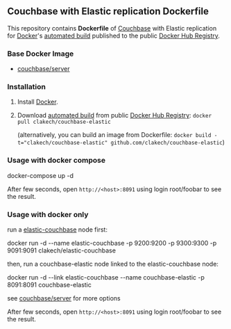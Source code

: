 ## Couchbase with Elastic replication Dockerfile

This repository contains **Dockerfile** of [Couchbase](http://www.couchbase.com/) with Elastic replication for [Docker](https://www.docker.com/)'s [automated build](https://registry.hub.docker.com/u/clakech/couchbase-elastic/) published to the public [Docker Hub Registry](https://registry.hub.docker.com/).

### Base Docker Image

* [couchbase/server](https://hub.docker.com/r/couchbase/server/)


### Installation

1. Install [Docker](https://www.docker.com/).

2. Download [automated build](https://registry.hub.docker.com/u/clakech/couchbase-elastic/) from public [Docker Hub Registry](https://registry.hub.docker.com/): `docker pull clakech/couchbase-elastic`

   (alternatively, you can build an image from Dockerfile: `docker build -t="clakech/couchbase-elastic" github.com/clakech/couchbase-elastic`)


### Usage with docker compose

   docker-compose up -d
   
   After few seconds, open `http://<host>:8091` using login root/foobar to see the result.

### Usage with docker only

   run a [elastic-couchbase](https://registry.hub.docker.com/u/clakech/couchbase-elastic/) node first:
   
   docker run -d --name elastic-couchbase -p 9200:9200 -p 9300:9300 -p 9091:9091 clakech/elastic-couchbase
   
   then, run a couchbase-elastic node linked to the elastic-couchbase node:

   docker run -d --link elastic-couchbase --name couchbase-elastic -p 8091:8091 couchbase-elastic

see [couchbase/server](https://hub.docker.com/r/couchbase/server/) for more options

After few seconds, open `http://<host>:8091` using login root/foobar to see the result.
